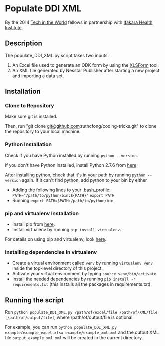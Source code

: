 # Populate DDI XML
By the 2014 [Tech in the World](www.techintheworld.org) fellows in partnership with [Ifakara Health Institute](ihi.or.tz).

## Description
The populate_DDI_XML.py script takes two inputs:

1. An Excel file used to generate an ODK form by using the [XLSForm](opendatakit.org/help/form-design/xlsform/) tool.
2. An XML file generated by Nesstar Publisher after starting a new project and importing a data set.

## Installation
### Clone to Repository
Make sure git is installed.

Then, run "git clone git@github.com:ruthcfong/coding-tricks.git" to clone the repository to your local machine.

### Python Installation
Check if you have Python installed by running `python --version`.

If you don't have Python installed, install Python 2.7.6 from [here](http://www.python.org/download/releases/2.7.6/).

After installing python, check that it's in your path by running `python --version` again. If it can't find python, add python to your bin by either
* Adding the following lines to your .bash_profile:
`PATH="/path/to/python/bin:${PATH}"`
`export PATH`
* Running `export PATH=$PATH:/path/to/python/bin`.

### pip and virtualenv Installation
* Install pip from [here](http://www.pip-installer.org/en/latest/installing.html).
* Install virtualenv by running `pip install virtualenv`.

For details on using pip and virtualenv, look [here](https://github.com/ruthcfong/coding-tricks#development-tools).

### Installing dependencies in virtualenv
* Create a virtual environment called `venv` by running `virtualenv venv` inside the top-level directory of this project.
* Activate your virtual environment by typing `source venv/bin/activate`.
* Install the needed dependencies by running `pip install -r requirements.txt` (this installs all the packages in requirements.txt).

## Running the script
Run `python populate_DDI_XML.py /path/of/excel/file /path/of/XML/file [/path/of/output/file]`, where /path/of/output/file is optional.

For example, you can run `python populate_DDI_XML.py example/example_excel.xlsx example/example_xml.xml` and the output XML file `output_example_xml.xml` will be created in the current directory.